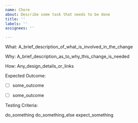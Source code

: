 ```yaml
---
name: Chore
about: Describe some task that needs to be done
title: ''
labels: ''
assignees: ''

---
```

What: A_brief_description_of_what_is_involved_in_the_change

Why: A_brief_description_as_to_why_this_change_is_needed

How: Any_design_details_or_links

Expected Outcome:

 - [ ] some_outcome

 - [ ] some_outcome

Testing Criteria:

do_something
do_something_else
expect_something
